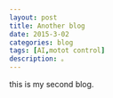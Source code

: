 ```yaml
---
layout: post
title: Another blog
date: 2015-3-02
categories: blog
tags: [AI,motot control]
description: 。
---
```


this is my second blog.












